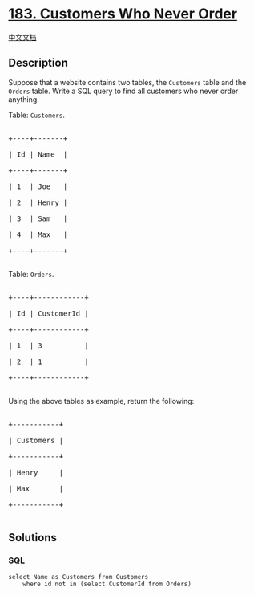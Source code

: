 # [183. Customers Who Never Order](https://leetcode.com/problems/customers-who-never-order)

[中文文档](/solution/0100-0199/0183.Customers%20Who%20Never%20Order/README.md)

## Description

<p>Suppose that a website contains two tables, the <code>Customers</code> table and the <code>Orders</code> table. Write a SQL query to find all customers who never order anything.</p>

<p>Table: <code>Customers</code>.</p>

<pre>

+----+-------+

| Id | Name  |

+----+-------+

| 1  | Joe   |

| 2  | Henry |

| 3  | Sam   |

| 4  | Max   |

+----+-------+

</pre>

<p>Table: <code>Orders</code>.</p>

<pre>

+----+------------+

| Id | CustomerId |

+----+------------+

| 1  | 3          |

| 2  | 1          |

+----+------------+

</pre>

<p>Using the above tables as example, return the following:</p>

<pre>

+-----------+

| Customers |

+-----------+

| Henry     |

| Max       |

+-----------+

</pre>

## Solutions

<!-- tabs:start -->

### **SQL**

```
select Name as Customers from Customers
    where id not in (select CustomerId from Orders)
```

<!-- tabs:end -->
